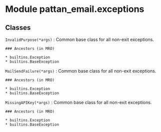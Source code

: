 Module pattan_email.exceptions
==============================

Classes
-------

`InvalidPurpose(*args)`
:   Common base class for all non-exit exceptions.

    ### Ancestors (in MRO)

    * builtins.Exception
    * builtins.BaseException

`MailSendFailure(*args)`
:   Common base class for all non-exit exceptions.

    ### Ancestors (in MRO)

    * builtins.Exception
    * builtins.BaseException

`MissingAPIKey(*args)`
:   Common base class for all non-exit exceptions.

    ### Ancestors (in MRO)

    * builtins.Exception
    * builtins.BaseException